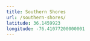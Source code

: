 ```yaml
---
title: Southern Shores
url: /southern-shores/
latitude: 36.1459923
longitude: -76.41077200000001
---
```

